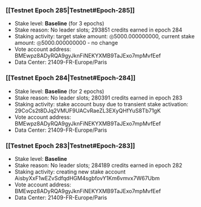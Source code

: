 ### [[Testnet Epoch 285|Testnet#Epoch-285]]
* Stake level: **Baseline** (for 3 epochs)
* Stake reason: No leader slots; 293851 credits earned in epoch 284
* Staking activity: target stake amount: ◎5000.000000000, current stake amount: ◎5000.000000000 - no change
* Vote account address: BMEwpz8ADyRQA9gyJknFiNEKYXMB9TaJExo7mpMvfEef
* Data Center: 21409-FR-Europe/Paris
### [[Testnet Epoch 284|Testnet#Epoch-284]]
* Stake level: **Baseline** (for 2 epochs)
* Stake reason: No leader slots; 280391 credits earned in epoch 283
* Staking activity: stake account busy due to transient stake activation: 29CoCs2t8DJq2VMUF9UACvRaeZL3EXyQHfYuS8Tb71gK
* Vote account address: BMEwpz8ADyRQA9gyJknFiNEKYXMB9TaJExo7mpMvfEef
* Data Center: 21409-FR-Europe/Paris
### [[Testnet Epoch 283|Testnet#Epoch-283]]
* Stake level: **Baseline**
* Stake reason: No leader slots; 284189 credits earned in epoch 282
* Staking activity: creating new stake account AisbyXxF1wEZvSdfqdHGM4sgbfovY1Km6vmvx7W67Ubm
* Vote account address: BMEwpz8ADyRQA9gyJknFiNEKYXMB9TaJExo7mpMvfEef
* Data Center: 21409-FR-Europe/Paris